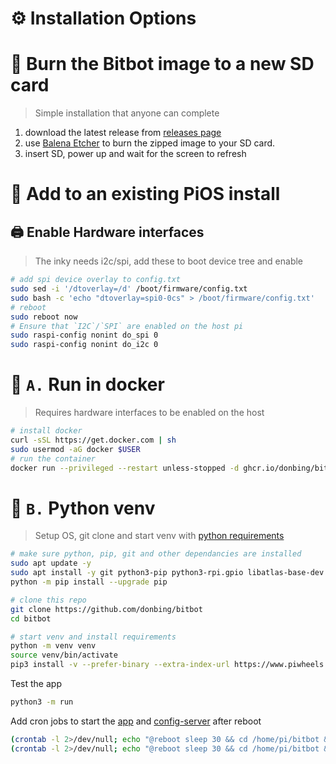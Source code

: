 # ⚙️ Installation Options

# 🎴 Burn the Bitbot image to a new SD card
> Simple installation that anyone can complete
1. download the latest release from [releases page](https://github.com/donbing/bitbot/releases)  
2. use [Balena Etcher](https://www.balena.io/etcher/) to burn the zipped image to your SD card.
3. insert SD, power up and wait for the screen to refresh

# 💽 Add to an existing PiOS install
## 🖨️ Enable Hardware interfaces
> The inky needs i2c/spi, add these to boot device tree and enable
```sh
# add spi device overlay to config.txt
sudo sed -i '/dtoverlay=/d' /boot/firmware/config.txt
sudo bash -c 'echo "dtoverlay=spi0-0cs" > /boot/firmware/config.txt'
# reboot
sudo reboot now
# Ensure that `I2C`/`SPI` are enabled on the host pi
sudo raspi-config nonint do_spi 0
sudo raspi-config nonint do_i2c 0
```

# 🐳 `A.` Run in docker
> Requires hardware interfaces to be enabled on the host

```sh
# install docker
curl -sSL https://get.docker.com | sh
sudo usermod -aG docker $USER
# run the container
docker run --privileged --restart unless-stopped -d ghcr.io/donbing/bitbot:release
```

# 💾 `B.` Python venv
> Setup OS, git clone and start venv with [python requirements](/requirements.txt)
```sh
# make sure python, pip, git and other dependancies are installed
sudo apt update -y
sudo apt install -y git python3-pip python3-rpi.gpio libatlas-base-dev libopenjp2-7 libtiff6 libxcb1 libfreetype6-dev libopenblas-dev
python -m pip install --upgrade pip
```  

```sh
# clone this repo 
git clone https://github.com/donbing/bitbot
cd bitbot 
```

```sh
# start venv and install requirements
python -m venv venv
source venv/bin/activate
pip3 install -v --prefer-binary --extra-index-url https://www.piwheels.org/simple -r requirements.txt
```
Test the app 
```sh
python3 -m run
```

Add cron jobs to start the [app](/run.py) and [config-server](/src/configuration/config_webserver.py) after reboot
```sh
(crontab -l 2>/dev/null; echo "@reboot sleep 30 && cd /home/pi/bitbot && python3 run.py") | crontab -
(crontab -l 2>/dev/null; echo "@reboot sleep 30 && cd /home/pi/bitbot && python3 src/configuration/config_webserver.py") | crontab -
```
